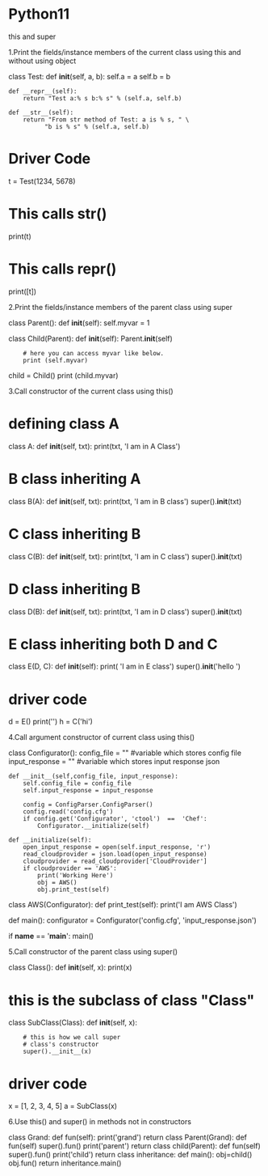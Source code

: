 # Python11
this and super


1.Print the fields/instance members of the current class using this and without using object

class Test: 
    def __init__(self, a, b): 
        self.a = a 
        self.b = b 
      
    def __repr__(self): 
        return "Test a:% s b:% s" % (self.a, self.b) 
    
    def __str__(self): 
        return "From str method of Test: a is % s, " \ 
              "b is % s" % (self.a, self.b) 
  
# Driver Code         
t = Test(1234, 5678) 
  
# This calls __str__() 
print(t) 
  
# This calls __repr__() 
print([t])



2.Print the fields/instance members of the parent class using super

class Parent():
    def __init__(self):
        self.myvar = 1

class Child(Parent):
    def __init__(self):
        Parent.__init__(self)

        # here you can access myvar like below.
        print (self.myvar)

child = Child()
print (child.myvar)




3.Call constructor of the current class using this()

# defining class A
class A:
  def __init__(self, txt):
    print(txt, 'I am in A Class')
  
# B class inheriting A
class B(A):
  def __init__(self, txt):
    print(txt, 'I am in B class')
    super().__init__(txt)
      
# C class inheriting B
class C(B):
  def __init__(self, txt):
    print(txt, 'I am in C class')
    super().__init__(txt)
  
# D class inheriting B
class D(B):
  def __init__(self, txt):
    print(txt, 'I am in D class')
    super().__init__(txt)
  
# E class inheriting both D and C
class E(D, C):
  def __init__(self):
    print( 'I am in E class')
    super().__init__('hello ')
  
# driver code
d = E()
print('')
h = C('hi')




4.Call argument constructor of current class using this()

class Configurator():
    config_file = "" #variable which stores config file
    input_response = "" #variable which stores input response json

    def __init__(self,config_file, input_response):
        self.config_file = config_file
        self.input_response = input_response

        config = ConfigParser.ConfigParser()
        config.read('config.cfg')
        if config.get('Configurator', 'ctool')  ==  'Chef':
            Configurator.__initialize(self)

    def __initialize(self):
        open_input_response = open(self.input_response, 'r')
        read_cloudprovider = json.load(open_input_response)
        cloudprovider = read_cloudprovider['CloudProvider']
        if cloudprovider == 'AWS':
            print('Working Here')
            obj = AWS()
            obj.print_test(self)


class AWS(Configurator):
    def print_test(self):
        print('I am AWS Class')


def main():
    configurator = Configurator('config.cfg', 'input_response.json')


if __name__ == '__main__':
    main()
    
    
    
    
5.Call constructor of the parent class using super()

class Class():
    def __init__(self, x):
        print(x)
  
# this is the subclass of class "Class"
class SubClass(Class):
    def __init__(self, x):
  
        # this is how we call super
        # class's constructor
        super().__init__(x)
  
# driver code
x = [1, 2, 3, 4, 5]
a = SubClass(x)





6.Use this() and super() in methods not in constructors

 class Grand:
  def fun(self):
      print('grand')
      return
class Parent(Grand):
  def fun(self)
    super().fun()
    print('parent')
    return
class child(Parent):
  def fun(self)
    super().fun()
    print('child')
    return
class inheritance:
  def main():
    obj=child()
    obj.fun()
    return
inheritance.main()

